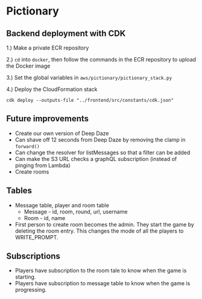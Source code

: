 # Pictionary

## Backend deployment with CDK

1.) Make a private ECR repository

2.) `cd` into `docker`, then follow the commands in the ECR repository to upload the Docker image

3.) Set the global variables in `aws/pictionary/pictionary_stack.py`

4.) Deploy the CloudFormation stack

```
cdk deploy --outputs-file "../frontend/src/constants/cdk.json"
```

## Future improvements

* Create our own version of Deep Daze
* Can shave off 12 seconds from Deep Daze by removing the clamp in `forward()`
* Can change the resolver for listMessages so that a filter can be added
* Can make the S3 URL checks a graphQL subscription (instead of pinging from Lambda)
* Create rooms

## Tables

* Message table, player and room table
    * Message - id, room, round, url, username
    * Room - id, name
* First person to create room becomes the admin. 
They start the game by deleting the room entry. 
This changes the mode of all the players to WRITE_PROMPT.

## Subscriptions

* Players have subscription to the room tale to know when the game is starting.
* Players have subscription to message table to know when the game is progressing.